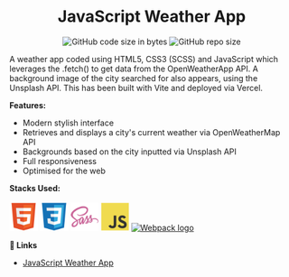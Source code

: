 <div align="center">
<h1>JavaScript Weather App</h1>

![GitHub code size in bytes](https://img.shields.io/github/languages/code-size/asbhogal/JavaScript-Weather-App?style=for-the-badge&labelColor=000) ![GitHub repo size](https://img.shields.io/github/repo-size/asbhogal/JavaScript-Weather-App?color=blueviolet&style=for-the-badge&labelColor=000)

</div>

A weather app coded using HTML5, CSS3 (SCSS) and JavaScript which leverages the .fetch() to get data from the OpenWeatherApp API. A background image of the city searched for also appears, using the Unsplash API. This has been built with Vite and deployed via Vercel.

<strong>Features:</strong><br>
  - Modern stylish interface
  - Retrieves and displays a city's current weather via OpenWeatherMap API
  - Backgrounds based on the city inputted via Unsplash API
  - Full responsiveness
  - Optimised for the web

<strong>Stacks Used:</strong><br>
<br>
<a target="_blank" rel="noopener noreferrer" href="https://github.com/devicons/devicon/blob/master/icons/html5/html5-original.svg"><img src="https://github.com/devicons/devicon/raw/master/icons/html5/html5-original.svg" alt="html5" width="50" height="50" style="max-width:100%;"></a>
<a target="_blank" rel="noopener noreferrer" href="https://github.com/devicons/devicon/blob/master/icons/css3/css3-original.svg"><img src="https://github.com/devicons/devicon/raw/master/icons/css3/css3-original.svg" alt="css3" width="50" height="50" style="max-width:100%;"></a>
<a target="_blank" rel="noopener noreferrer" href="https://github.com/devicons/devicon/blob/master/icons/sass/sass-original.svg"><img src="https://github.com/devicons/devicon/blob/master/icons/sass/sass-original.svg" alt="sass" width="50" height="50" style="max-width:100%;"></a>
<a target="_blank" rel="noopener noreferrer" href="https://github.com/devicons/devicon/blob/master/icons/javascript/javascript-original.svg"><img src="https://github.com/devicons/devicon/raw/master/icons/javascript/javascript-original.svg" alt="JavaScript" width="50" height="50" style="max-width:100%;"></a>
<a target="_blank" rel="noopener noreferrer" href="https://github.com/vitejs/vite/blob/main/docs/public/logo.svg"><img src="https://github.com/vitejs/vite/blob/main/docs/public/logo.svg" alt="Webpack logo" width="50" height="50" style="max-width:100%;"></a>

<strong>:link: Links</strong><br>
 - <a target="_blank" href="https://javascript-weatherapp.vercel.app">JavaScript Weather App</a>
